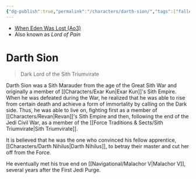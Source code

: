 ```yaml
---
{"dg-publish":true,"permalink":"/characters/darth-sion/","tags":["fallenjedi","sith","forcesensitive","sithtrio"]}
---
```


- [When Eden Was Lost (Ao3)](https://archiveofourown.org/works/19334440/chapters/45992584)
- Also known as *Lord of Pain*
# Darth Sion
>Dark Lord of the Sith Triumvirate

Darth Sion was a Sith Marauder from the age of the Great Sith War and originally a member of [[Characters/Exar Kun\|Exar Kun]]'s Sith Empire. When he was defeated during the War, he realized that he was able to rise from certain death and achieve a form of immortality by calling on the Dark side. Thus, he was able to live on, fighting first as a member of [[Characters/Revan\|Revan]]'s Sith Empire and then, following the end of the Jedi Civil War, as a member of the [[Force Traditions & Sects/Sith Triumvirate\|Sith Triumvirate]]. 

It is believed that he was the one who convinced his fellow apprentice, [[Characters/Darth Nihilus\|Darth Nihilus]], to betray their master and cut her off from the Force. 

He eventually met his true end on [[Navigational/Malachor V\|Malachor V]], several years after the First Jedi Purge. 